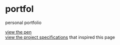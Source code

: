 # portfol
personal portfolio  
  
[view the pen](https://codepen.io/11sies/full/dyvpzee)  
[view the project specifications](https://www.freecodecamp.org/learn/responsive-web-design/responsive-web-design-projects/build-a-personal-portfolio-webpage) that inspired this page

